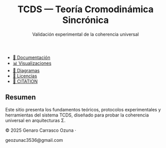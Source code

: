 <!DOCTYPE html>
<html lang="es">
<head>
  <meta charset="UTF-8" />
  <meta name="viewport" content="width=device-width, initial-scale=1.0" />
  <title>TCDS — Teoría Cromodinámica Sincrónica</title>
  <meta name="description" content="Repositorio oficial del sistema TCDS: teoría, protocolos, datos y software para validación científica." />
  <meta name="author" content="Genaro Carrasco Ozuna" />
  <link rel="stylesheet" href="style.css" />
</head>
<body>
  <header>
    <h1>TCDS — Teoría Cromodinámica Sincrónica</h1>
    <p>Validación experimental de la coherencia universal</p>
  </header>

  <nav>
    <ul>
      <li><a href="docs/">📄 Documentación</a></li>
      <li><a href="graphs/">📊 Visualizaciones</a></li>
      <li><a href="schematics/">📐 Diagramas</a></li>
      <li><a href="LICENSES/">📜 Licencias</a></li>
      <li><a href="CITATION.cff">🔖 CITATION</a></li>
    </ul>
  </nav>

  <main>
    <section>
      <h2>Resumen</h2>
      <p>Este sitio presenta los fundamentos teóricos, protocolos experimentales y herramientas del sistema TCDS, diseñado para probar la coherencia universal en arquitecturas Σ.</p>
    </section>
  </main>

  <footer>
    <p>© 2025 Genaro Carrasco Ozuna · <p>geozunac3536@gmail.com</p>
  </footer>
</body>
</html>
